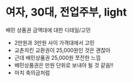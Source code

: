 # 여자, 30대, 전업주부, light




배민 상품권 금액대에 대한 디테일/고민
- 2만원과 3만원 사이 가격대에서 고민
- 교촌치킨 교환권이 25,000원인 것은 괜찮아
- 근데 배민상품권 25,000원 쪼잔한 느낌
- 배민상품권은 만원 단위로 보내야 될 것 같음!!
- 마치 축의금처럼